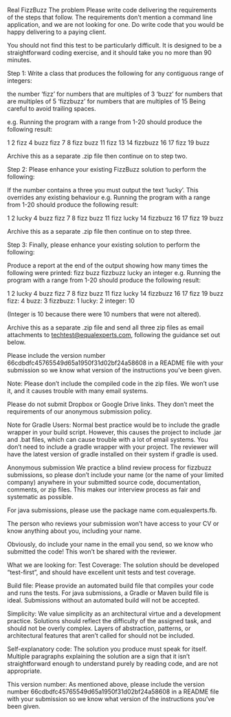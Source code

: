 Real FizzBuzz
The problem
Please write code delivering the requirements of the steps that follow. The requirements don’t mention a command line application, and we are not looking for one. Do write code that you would be happy delivering to a paying client.

You should not find this test to be particularly difficult. It is designed to be a straightforward coding exercise, and it should take you no more than 90 minutes.

Step 1:
Write a class that produces the following for any contiguous range of integers:

the number
‘fizz’ for numbers that are multiples of 3
‘buzz’ for numbers that are multiples of 5
‘fizzbuzz’ for numbers that are multiples of 15
Being careful to avoid trailing spaces.

e.g. Running the program with a range from 1-20 should produce the following result:

1 2 fizz 4 buzz fizz 7 8 fizz buzz 11 fizz 13 14 fizzbuzz 16 17 fizz 19 buzz

Archive this as a separate .zip file then continue on to step two.

Step 2:
Please enhance your existing FizzBuzz solution to perform the following:

If the number contains a three you must output the text ‘lucky’. This overrides any existing behaviour
e.g. Running the program with a range from 1-20 should produce the following result:

1 2 lucky 4 buzz fizz 7 8 fizz buzz 11 fizz lucky 14 fizzbuzz 16 17 fizz 19 buzz

Archive this as a separate .zip file then continue on to step three.

Step 3:
Finally, please enhance your existing solution to perform the following:

Produce a report at the end of the output showing how many times the following were printed:
fizz
buzz
fizzbuzz
lucky
an integer
e.g. Running the program with a range from 1-20 should produce the following result:

1 2 lucky 4 buzz fizz 7 8 fizz buzz 11 fizz lucky 14 fizzbuzz 16 17 fizz 19 buzz fizz: 4 buzz: 3 fizzbuzz: 1 lucky: 2 integer: 10

(Integer is 10 because there were 10 numbers that were not altered).

Archive this as a separate .zip file and send all three zip files as email attachments to techtest@equalexperts.com, following the guidance set out below.

Please include the version number 66cdbdfc45765549d65a1950f31d02bf24a58608 in a README file with your submission so we know what version of the instructions you’ve been given.

Note: Please don’t include the compiled code in the zip files. We won’t use it, and it causes trouble with many email systems.

Please do not submit Dropbox or Google Drive links. They don’t meet the requirements of our anonymous submission policy.

Note for Gradle Users: Normal best practice would be to include the gradle wrapper in your build script. However, this causes the project to include .jar and .bat files, which can cause trouble with a lot of email systems. You don’t need to include a gradle wrapper with your project. The reviewer will have the latest version of gradle installed on their system if gradle is used.

Anonymous submission
We practice a blind review process for fizzbuzz submissions, so please don’t include your name (or the name of your limited company) anywhere in your submitted source code, documentation, comments, or zip files. This makes our interview process as fair and systematic as possible.

For java submissions, please use the package name com.equalexperts.fb.

The person who reviews your submission won’t have access to your CV or know anything about you, including your name.

Obviously, do include your name in the email you send, so we know who submitted the code! This won’t be shared with the reviewer.

What we are looking for:
Test Coverage: The solution should be developed “test-first”, and should have excellent unit tests and test coverage.

Build file: Please provide an automated build file that compiles your code and runs the tests. For java submissions, a Gradle or Maven build file is ideal. Submissions without an automated build will not be accepted.

Simplicity: We value simplicity as an architectural virtue and a development practice. Solutions should reflect the difficulty of the assigned task, and should not be overly complex. Layers of abstraction, patterns, or architectural features that aren’t called for should not be included.

Self-explanatory code: The solution you produce must speak for itself. Multiple paragraphs explaining the solution are a sign that it isn’t straightforward enough to understand purely by reading code, and are not appropriate.

This version number: As mentioned above, please include the version number 66cdbdfc45765549d65a1950f31d02bf24a58608 in a README file with your submission so we know what version of the instructions you’ve been given.